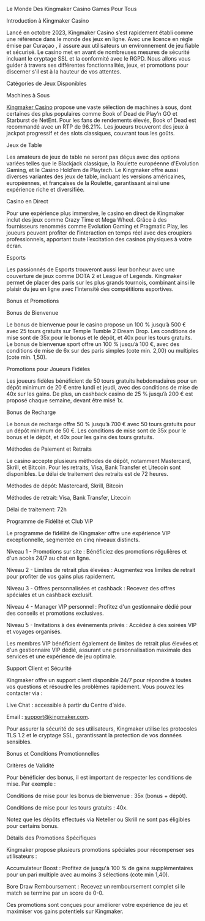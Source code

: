 Le Monde Des Kingmaker Casino Games Pour Tous



Introduction à Kingmaker Casino

Lancé en octobre 2023, Kingmaker Casino s’est rapidement établi comme une référence dans le monde des jeux en ligne. Avec une licence en règle émise par Curaçao , il assure aux utilisateurs un environnement de jeu fiable et sécurisé. Le casino met en avant de nombreuses mesures de sécurité incluant le cryptage SSL et la conformité avec le RGPD. Nous allons vous guider à travers ses différentes fonctionnalités, jeux, et promotions pour discerner s'il est à la hauteur de vos attentes.

Catégories de Jeux Disponibles

Machines à Sous

[Kingmaker Casino](https://kingmaker-casino.net/) propose une vaste sélection de machines à sous, dont certaines des plus populaires comme Book of Dead de Play’n GO et Starburst de NetEnt. Pour les fans de rendements élevés, Book of Dead est recommandé avec un RTP de 96.21%. Les joueurs trouveront des jeux à jackpot progressif et des slots classiques, couvrant tous les goûts.

Jeux de Table

Les amateurs de jeux de table ne seront pas déçus avec des options variées telles que le Blackjack classique, la Roulette européenne d'Evolution Gaming, et le Casino Hold’em de Playtech. Le Kingmaker offre aussi diverses variantes des jeux de table, incluant les versions américaines, européennes, et françaises de la Roulette, garantissant ainsi une expérience riche et diversifiée.

Casino en Direct

Pour une expérience plus immersive, le casino en direct de Kingmaker inclut des jeux comme Crazy Time et Mega Wheel. Grâce à des fournisseurs renommés comme Evolution Gaming et Pragmatic Play, les joueurs peuvent profiter de l’interaction en temps réel avec des croupiers professionnels, apportant toute l’excitation des casinos physiques à votre écran.

Esports

Les passionnés de Esports trouveront aussi leur bonheur avec une couverture de jeux comme DOTA 2 et League of Legends. Kingmaker permet de placer des paris sur les plus grands tournois, combinant ainsi le plaisir du jeu en ligne avec l’intensité des compétitions esportives.

Bonus et Promotions

Bonus de Bienvenue

Le bonus de bienvenue pour le casino propose un 100 % jusqu’à 500 € avec 25 tours gratuits sur Temple Tumble 2 Dream Drop. Les conditions de mise sont de 35x pour le bonus et le dépôt, et 40x pour les tours gratuits. Le bonus de bienvenue sport offre un 100 % jusqu’à 100 €, avec des conditions de mise de 6x sur des paris simples (cote min. 2,00) ou multiples (cote min. 1,50).

Promotions pour Joueurs Fidèles

Les joueurs fidèles bénéficient de 50 tours gratuits hebdomadaires pour un dépôt minimum de 20 € entre lundi et jeudi, avec des conditions de mise de 40x sur les gains. De plus, un cashback casino de 25 % jusqu’à 200 € est proposé chaque semaine, devant être misé 1x.

Bonus de Recharge

Le bonus de recharge offre 50 % jusqu’à 700 € avec 50 tours gratuits pour un dépôt minimum de 50 €. Les conditions de mise sont de 35x pour le bonus et le dépôt, et 40x pour les gains des tours gratuits.

Méthodes de Paiement et Retraits

Le casino accepte plusieurs méthodes de dépôt, notamment Mastercard, Skrill, et Bitcoin. Pour les retraits, Visa, Bank Transfer et Litecoin sont disponibles. Le délai de traitement des retraits est de 72 heures.

Méthodes de dépôt: Mastercard, Skrill, Bitcoin

Méthodes de retrait: Visa, Bank Transfer, Litecoin

Délai de traitement: 72h

Programme de Fidélité et Club VIP

Le programme de fidélité de Kingmaker offre une expérience VIP exceptionnelle, segmentée en cinq niveaux distincts.

Niveau 1 - Promotions sur site : Bénéficiez des promotions régulières et d'un accès 24/7 au chat en ligne.

Niveau 2 - Limites de retrait plus élevées : Augmentez vos limites de retrait pour profiter de vos gains plus rapidement.

Niveau 3 - Offres personnalisées et cashback : Recevez des offres spéciales et un cashback exclusif.

Niveau 4 - Manager VIP personnel : Profitez d'un gestionnaire dédié pour des conseils et promotions exclusives.

Niveau 5 - Invitations à des événements privés : Accédez à des soirées VIP et voyages organisés.

Les membres VIP bénéficient également de limites de retrait plus élevées et d'un gestionnaire VIP dédié, assurant une personnalisation maximale des services et une expérience de jeu optimale.

Support Client et Sécurité

Kingmaker offre un support client disponible 24/7 pour répondre à toutes vos questions et résoudre les problèmes rapidement. Vous pouvez les contacter via :

Live Chat : accessible à partir du Centre d'aide.

Email : support@kingmaker.com.

Pour assurer la sécurité de ses utilisateurs, Kingmaker utilise les protocoles TLS 1.2 et le cryptage SSL, garantissant la protection de vos données sensibles.

Bonus et Conditions Promotionnelles

Critères de Validité

Pour bénéficier des bonus, il est important de respecter les conditions de mise. Par exemple :

Conditions de mise pour les bonus de bienvenue : 35x (bonus + dépôt).

Conditions de mise pour les tours gratuits : 40x.

Notez que les dépôts effectués via Neteller ou Skrill ne sont pas éligibles pour certains bonus.

Détails des Promotions Spécifiques

Kingmaker propose plusieurs promotions spéciales pour récompenser ses utilisateurs :

Accumulateur Boost : Profitez de jusqu'à 100 % de gains supplémentaires pour un pari multiple avec au moins 3 sélections (cote min 1,40).

Bore Draw Remboursement : Recevez un remboursement complet si le match se termine par un score de 0-0.

Ces promotions sont conçues pour améliorer votre expérience de jeu et maximiser vos gains potentiels sur Kingmaker.